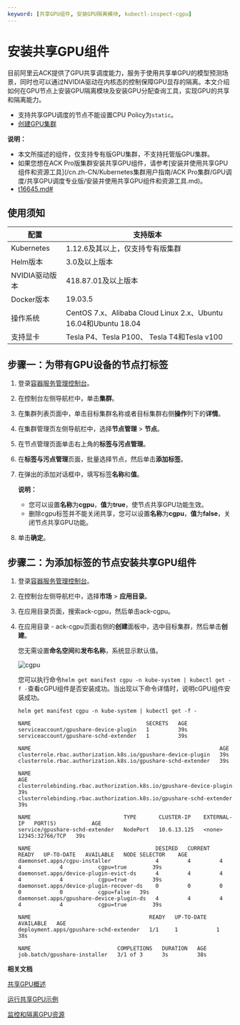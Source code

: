 ```yaml
---
keyword: [共享GPU组件, 安装GPU隔离模块, kubectl-inspect-cgpu]
---
```


# 安装共享GPU组件

目前阿里云ACK提供了GPU共享调度能力，服务于使用共享单GPU的模型预测场景，同时也可以通过NVIDIA驱动在内核态的控制保障GPU显存的隔离。本文介绍如何在GPU节点上安装GPU隔离模块及安装GPU分配查询工具，实现GPU的共享和隔离能力。

-   支持共享GPU调度的节点不能设置CPU Policy为`static`。
-   [创建GPU集群](/cn.zh-CN/Kubernetes集群用户指南/GPU/NPU/GPU调度/使用Kubernetes默认GPU调度.md)

**说明：**

-   本文所描述的组件，仅支持专有版GPU集群，不支持托管版GPU集群。
-   如果您想在ACK Pro版集群安装共享GPU组件，请参考[安装并使用共享GPU组件和资源工具](/cn.zh-CN/Kubernetes集群用户指南/ACK Pro集群/GPU调度/共享GPU调度专业版/安装并使用共享GPU组件和资源工具.md)。
-   [t16645.md\#](/cn.zh-CN/Kubernetes集群用户指南/集群/连接集群/通过kubectl管理Kubernetes集群.md)

## 使用须知

|配置|支持版本|
|--|----|
|Kubernetes|1.12.6及其以上，仅支持专有版集群|
|Helm版本|3.0及以上版本|
|NVIDIA驱动版本|418.87.01及以上版本|
|Docker版本|19.03.5|
|操作系统|CentOS 7.x、Alibaba Cloud Linux 2.x、Ubuntu 16.04和Ubuntu 18.04|
|支持显卡|Tesla P4、Tesla P100、 Tesla T4和Tesla v100|

## 步骤一：为带有GPU设备的节点打标签

1.  登录[容器服务管理控制台](https://cs.console.aliyun.com)。

2.  在控制台左侧导航栏中，单击**集群**。

3.  在集群列表页面中，单击目标集群名称或者目标集群右侧**操作**列下的**详情**。

4.  在集群管理页左侧导航栏中，选择**节点管理** \> **节点**。

5.  在节点管理页面单击右上角的**标签与污点管理**。

6.  在**标签与污点管理**页面，批量选择节点，然后单击**添加标签**。

7.  在弹出的添加对话框中，填写标签**名称**和**值**。

    **说明：**

    -   您可以设置**名称**为**cgpu**，**值**为**true**，使节点共享GPU功能生效。
    -   删除cgpu标签并不能关闭共享，您可以设置**名称**为**cgpu**，**值**为**false**，关闭节点共享GPU功能。
8.  单击**确定**。


## 步骤二：为添加标签的节点安装共享GPU组件

1.  登录[容器服务管理控制台](https://cs.console.aliyun.com)。

2.  在控制台左侧导航栏中，选择**市场** \> **应用目录**。

3.  在应用目录页面，搜索ack-cgpu，然后单击ack-cgpu。

4.  在应用目录 - ack-cgpu页面右侧的**创建**面板中，选中目标集群，然后单击**创建**。

    您无需设置**命名空间**和**发布名称**，系统显示默认值。

    ![cgpu](https://help-static-aliyun-doc.aliyuncs.com/assets/img/zh-CN/2875659951/p101994.png)

    您可以执行命令`helm get manifest cgpu -n kube-system | kubectl get -f -`查看cGPU组件是否安装成功。当出现以下命令详情时，说明cGPU组件安装成功。

    ```
    helm get manifest cgpu -n kube-system | kubectl get -f -
    ```

    ```
    NAME                                    SECRETS   AGE
    serviceaccount/gpushare-device-plugin   1         39s
    serviceaccount/gpushare-schd-extender   1         39s
    
    NAME                                                           AGE
    clusterrole.rbac.authorization.k8s.io/gpushare-device-plugin   39s
    clusterrole.rbac.authorization.k8s.io/gpushare-schd-extender   39s
    
    NAME                                                                  AGE
    clusterrolebinding.rbac.authorization.k8s.io/gpushare-device-plugin   39s
    clusterrolebinding.rbac.authorization.k8s.io/gpushare-schd-extender   39s
    
    NAME                             TYPE       CLUSTER-IP    EXTERNAL-IP   PORT(S)           AGE
    service/gpushare-schd-extender   NodePort   10.6.13.125   <none>        12345:32766/TCP   39s
    
    NAME                                       DESIRED   CURRENT   READY   UP-TO-DATE   AVAILABLE   NODE SELECTOR    AGE
    daemonset.apps/cgpu-installer              4         4         4       4            4           cgpu=true        39s
    daemonset.apps/device-plugin-evict-ds      4         4         4       4            4           cgpu=true        39s
    daemonset.apps/device-plugin-recover-ds    0         0         0       0            0           cgpu=false   39s
    daemonset.apps/gpushare-device-plugin-ds   4         4         4       4            4           cgpu=true        39s
    
    NAME                                     READY   UP-TO-DATE   AVAILABLE   AGE
    deployment.apps/gpushare-schd-extender   1/1     1            1           38s
    
    NAME                           COMPLETIONS   DURATION   AGE
    job.batch/gpushare-installer   3/1 of 3      3s         38s
    ```


**相关文档**  


[共享GPU概述](/cn.zh-CN/Kubernetes集群用户指南/GPU/NPU/GPU调度/共享GPU调度/共享GPU概述.md)

[运行共享GPU示例](/cn.zh-CN/Kubernetes集群用户指南/GPU/NPU/GPU调度/共享GPU调度/运行共享GPU示例.md)

[监控和隔离GPU资源](/cn.zh-CN/Kubernetes集群用户指南/GPU/NPU/GPU调度/共享GPU调度/监控和隔离GPU资源.md)

